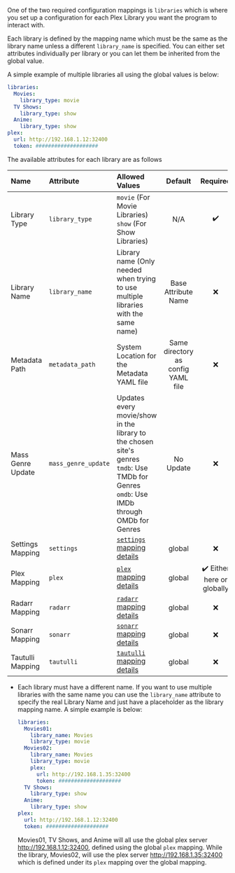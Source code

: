 One of the two required configuration mappings is `libraries` which is where you set up a configuration for each Plex Library you want the program to interact with. 

Each library is defined by the mapping name which must be the same as the library name unless a different `library_name` is specified. You can either set attributes individually per library or you can let them be inherited from the global value. 

A simple example of multiple libraries all using the global values is below:
```yaml
libraries:
  Movies:
    library_type: movie
  TV Shows:
    library_type: show
  Anime:
    library_type: show
plex:
  url: http://192.168.1.12:32400
  token: ####################
```

The available attributes for each library are as follows

| Name | Attribute | Allowed Values | Default | Required |
| :--- | :--- | :--- | :---: | :---: |
| Library Type | `library_type` | `movie` (For Movie Libraries)<br>`show` (For Show Libraries) | N/A | :heavy_check_mark: |
| Library Name | `library_name` | Library name (Only needed when trying to use multiple libraries with the same name) | Base Attribute Name | :x: |
| Metadata Path | `metadata_path` | System Location for the Metadata YAML file | Same directory as config YAML file | :x: |
| Mass Genre Update | `mass_genre_update` | Updates every movie/show in the library to the chosen site's genres<br>`tmdb`: Use TMDb for Genres<br>`omdb`: Use IMDb through OMDb for Genres | No Update | :x: |
| Settings Mapping | `settings` | [`settings` mapping details](https://github.com/meisnate12/Plex-Meta-Manager/wiki/Settings-Attributes) | global | :x: |
| Plex Mapping | `plex` | [`plex` mapping details](https://github.com/meisnate12/Plex-Meta-Manager/wiki/Plex-Attributes) | global | :heavy_check_mark: Either here or globally |
| Radarr Mapping | `radarr` | [`radarr` mapping details](https://github.com/meisnate12/Plex-Meta-Manager/wiki/Radarr-Attributes) | global | :x: |
| Sonarr Mapping | `sonarr` | [`sonarr` mapping details](https://github.com/meisnate12/Plex-Meta-Manager/wiki/Sonarr-Attributes) | global | :x: |
| Tautulli Mapping | `tautulli` | [`tautulli` mapping details](https://github.com/meisnate12/Plex-Meta-Manager/wiki/Tautulli-Attributes) | global | :x: |

* Each library must have a different name. If you want to use multiple libraries with the same name you can use the `library_name` attribute to specify the real Library Name and just have a placeholder as the library mapping name. A simple example is below:

    ```yaml
    libraries:
      Movies01:
        library_name: Movies
        library_type: movie
      Movies02:
        library_name: Movies
        library_type: movie
        plex:
          url: http://192.168.1.35:32400
          token: ####################
      TV Shows:
        library_type: show
      Anime:
        library_type: show
    plex:
      url: http://192.168.1.12:32400
      token: ####################
    ```

    Movies01, TV Shows, and Anime will all use the global plex server http://192.168.1.12:32400, defined using the global `plex` mapping. While the library, Movies02, will use the plex server http://192.168.1.35:32400 which is defined under its `plex` mapping over the global mapping.